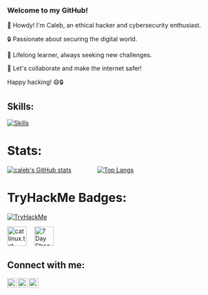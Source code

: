 ### Welcome to my GitHub!

👋 Howdy! I'm Caleb, an ethical hacker and cybersecurity enthusiast.

🔒 Passionate about securing the digital world.

🌱 Lifelong learner, always seeking new challenges.

💬 Let's collaborate and make the internet safer!

Happy hacking! 😄🔒


<!--  ![Caleb Felix's GitHub stats](https://github-readme-stats.vercel.app/api?username=calebfelix&show_icons=true&theme=react) &nbsp; -->
<!--  [![Top Langs](https://github-readme-stats.vercel.app/api/top-langs/?username=calebfelix)](https://github.com/anuraghazra/github-readme-stats) -->


 ## Skills:
[![Skills](https://skillicons.dev/icons?i=python,bash,linux,java,nodejs,html,react,mongodb,figma&perline=10)](https://skillicons.dev)

# Stats:
[![caleb's GitHub stats](https://github-readme-stats.vercel.app/api?username=calebfelix&show_icons=true&theme=react)](https://github.com/calebfelix/github-readme-stats)
&emsp;&emsp;&emsp;&emsp;[![Top Langs](https://github-readme-stats.vercel.app/api/top-langs/?username=calebfelix)](https://github.com/calebfelix/github-readme-stats)

# TryHackMe Badges:
[<img align="center" src="https://tryhackme-badges.s3.amazonaws.com/Cat10n.png" alt="TryHackMe">](https://tryhackme.com/p/Cat10n)

[<img height='45' title="cat linux.txt" src="https://tryhackme.com/img/badges/linux.svg">](https://tryhackme.com/Cat10n/badges/terminaled)&emsp;
[<img height='45' title="7 Day Streak" src="https://tryhackme.com/img/badges/streak7.svg">](https://tryhackme.com/Cat10n/badges/7-day-streak)



## Connect with me:
<!--[<img align="left" alt="codeSTACKr.com" width="22px" src="https://raw.githubusercontent.com/iconic/open-iconic/master/svg/globe.svg" />][website]-->
[<img align="left" alt="codeSTACKr | Instagram" width="22px" src="https://cdn.jsdelivr.net/npm/simple-icons@v3/icons/instagram.svg" />](https://www.instagram.com/cat10nn)
[<img align="left" alt="codeSTACKr | LinkedIn" width="22px" src="https://cdn.jsdelivr.net/npm/simple-icons@v3/icons/linkedin.svg" />](https://www.linkedin.com/in/calebfelix)
[<img align="left" alt="codeSTACKr | Github" width="23px" src="https://cdn.jsdelivr.net/npm/simple-icons@v3/icons/github.svg" />](https://www.github.com/calebfelix)
<br />

